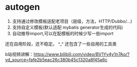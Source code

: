 # autogen
1. 支持通过修改模板适配老项目（层级，方法，HTTP/Dubbo/...)
2. 支持自定义模板(默认适配 mybatis generator生成的代码)
3. 自动推导import,可以在配模板的时候少写一些import

还在自用阶段，还不稳定。 ^_^
还包含了一些自用的工具类

b站视频讲解：https://www.bilibili.com/video/BV1Yv4y1n7Ao/?vd_source=fafe2b5eac26c380b45c1320a8f45a6c
